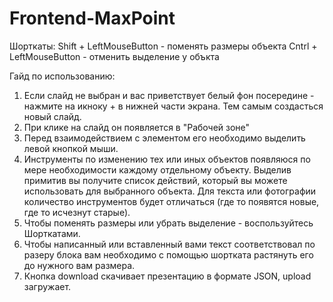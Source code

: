 # Frontend-MaxPoint

Шорткаты:
Shift + LeftMouseButton - поменять размеры объекта
Cntrl + LeftMouseButton - отменить выделение у объкта

Гайд по использованию: 
1. Если слайд не выбран и вас приветствует белый фон посередине - нажмите на икноку + в нижней части экрана. Тем самым создасться новый слайд.
2. При клике на слайд он появляется в "Рабочей зоне"
3. Перед взаимодействием с элементом его необходимо выделить левой кнопкой мыши. 
4. Инструменты по изменению тех или иных объектов появляюся по мере необходимости каждому отдельному объекту. Выделив примитив вы получите список действий, который вы можете использовать для выбранного объекта. Для текста или фотографии количество инструментов будет отличаться (где то появятся новые, где то исчезнут старые).
5. Чтобы поменять размеры или убрать выделение - воспользуйтесь Шорткатами. 
6. Чтобы написанный или вставленный вами текст соответствовал по разеру блока вам необходимо с помощью шортката растянуть его до нужного вам размера.
7. Кнопка download скачивает презентацию в формате JSON, upload загружает.
